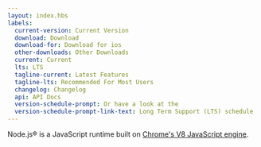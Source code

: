 ```yaml
---
layout: index.hbs
labels:
  current-version: Current Version
  download: Download
  download-for: Download for ios
  other-downloads: Other Downloads
  current: Current
  lts: LTS
  tagline-current: Latest Features
  tagline-lts: Recommended For Most Users
  changelog: Changelog
  api: API Docs
  version-schedule-prompt: Or have a look at the
  version-schedule-prompt-link-text: Long Term Support (LTS) schedule
---
```


Node.js® is a JavaScript runtime built on [Chrome's V8 JavaScript engine](https://v8.dev/).
